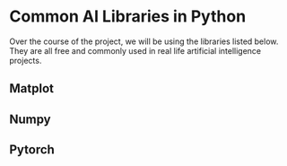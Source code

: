 # Common AI Libraries in Python

Over the course of the project, we will be using the libraries listed below. They are all free and commonly used in real life artificial intelligence projects.

## Matplot

## Numpy

## Pytorch
